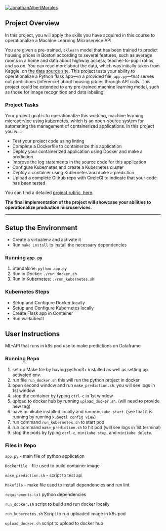 [![JonathanAlbertMorales](https://circleci.com/gh/JonathanAlbertMorales/lab-4.svg?style=svg)](https://app.circleci.com/pipelines/github/JonathanAlbertMorales/lab-4)

## Project Overview

In this project, you will apply the skills you have acquired in this course to operationalize a Machine Learning Microservice API. 

You are given a pre-trained, `sklearn` model that has been trained to predict housing prices in Boston according to several features, such as average rooms in a home and data about highway access, teacher-to-pupil ratios, and so on. You can read more about the data, which was initially taken from Kaggle, on [the data source site](https://www.kaggle.com/c/boston-housing). This project tests your ability to operationalize a Python flask app—in a provided file, `app.py`—that serves out predictions (inference) about housing prices through API calls. This project could be extended to any pre-trained machine learning model, such as those for image recognition and data labeling.

### Project Tasks

Your project goal is to operationalize this working, machine learning microservice using [kubernetes](https://kubernetes.io/), which is an open-source system for automating the management of containerized applications. In this project you will:
* Test your project code using linting
* Complete a Dockerfile to containerize this application
* Deploy your containerized application using Docker and make a prediction
* Improve the log statements in the source code for this application
* Configure Kubernetes and create a Kubernetes cluster
* Deploy a container using Kubernetes and make a prediction
* Upload a complete Github repo with CircleCI to indicate that your code has been tested

You can find a detailed [project rubric, here](https://review.udacity.com/#!/rubrics/2576/view).

**The final implementation of the project will showcase your abilities to operationalize production microservices.**

---

## Setup the Environment

* Create a virtualenv and activate it
* Run `make install` to install the necessary dependencies

### Running `app.py`

1. Standalone:  `python app.py`
2. Run in Docker:  `./run_docker.sh`
3. Run in Kubernetes:  `./run_kubernetes.sh`

### Kubernetes Steps

* Setup and Configure Docker locally
* Setup and Configure Kubernetes locally
* Create Flask app in Container
* Run via kubectl

## User Instructions

ML-API that runs in k8s pod use to make predictions on Dataframe

### Running Repo

1. set up Make file by having python3+ installed as well as setting up activated env.
2. run file `run_docker.sh` this will run the python project in docker
3. open second window and run `make_prediction.sh`. you will see logs in 1st window
4. stop the container by typing `ctrl-c` in 1st window
5. upload to docker hub by running `upload_docker.sh`. (will need to provide new tag)
6. have minikube installed locally and run `minukube start`. (see that it is running by running `kubectl config view`)
7. run command `run_kubernetes.sh` to start pod
8. run command `make_prediction.sh` to hit pod (will see logs in 1st terminal)
9. stop the pods by typing  `ctrl-c`, `minikube stop`, and `minikube delete`.

### Files in Repo

`app.py` - main file of python application

`Dockerfile` - file used to build container image

`make_prediction.sh` - script to test api

`Makefile` - make file used to install dependencies and run lint

`requirements.txt` python dependencies

`run_docker.sh` script to build and run docker locally

`run_kubernetes.sh` Script to run uploaded image in k8s pod

`upload_docker.sh` script to upload to docker hub